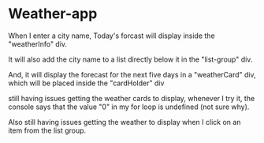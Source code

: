 # Weather-app

When I enter a city name, Today's forcast will display inside the "weatherInfo" div.

It will also add the city name to a list directly below it in the "list-group" div.

And, it will display the forecast for the next five days in a "weatherCard" div, which will be
placed inside the "cardHolder" div

still having issues getting the weather cards to display, whenever I try it, the console says
that the value "0" in my for loop is undefined (not sure why).

Also still having issues getting the weather to display when I click on an item from the list group.
